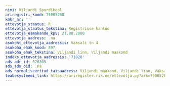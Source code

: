 ```yaml
---
nimi: Viljandi Spordikool
ariregistri_kood: 75005268
kmkr_nr: ''
ettevotja_staatus: R
ettevotja_staatus_tekstina: Registrisse kantud
ettevotja_esmakande_kpv: 21.08.2000
ettevotja_aadress: .na
asukoht_ettevotja_aadressis: Vaksali tn 4
asukoha_ehak_kood: 897
asukoha_ehak_tekstina: Viljandi linn, Viljandi maakond
indeks_ettevotja_aadressis: '71020'
ads_adr_id: 576305
ads_ads_oid: .na
ads_normaliseeritud_taisaadress: Viljandi maakond, Viljandi linn, Vaksali tn 4
teabesysteemi_link: https://ariregister.rik.ee/ettevotja.py?ark=75005268&ref=rekvisiidid
---
```

